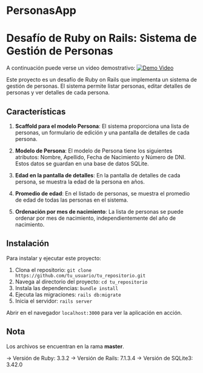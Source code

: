# PersonasApp
# Desafío de Ruby on Rails: Sistema de Gestión de Personas

A continuación puede verse un video demostrativo:
[![Demo Video](https://img.youtube.com/vi/mjL2k2vFUT8/0.jpg)](https://www.youtube.com/watch?v=mjL2k2vFUT8)

Este proyecto es un desafío de Ruby on Rails que implementa un sistema de gestión de personas. El sistema permite listar personas, editar detalles de personas y ver detalles de cada persona.

## Características

1. **Scaffold para el modelo Persona**: El sistema proporciona una lista de personas, un formulario de edición y una pantalla de detalles de cada persona.

2. **Modelo de Persona**: El modelo de Persona tiene los siguientes atributos: Nombre, Apellido, Fecha de Nacimiento y Número de DNI. Estos datos se guardan en una base de datos SQLite.

3. **Edad en la pantalla de detalles**: En la pantalla de detalles de cada persona, se muestra la edad de la persona en años.

4. **Promedio de edad**: En el listado de personas, se muestra el promedio de edad de todas las personas en el sistema.

5. **Ordenación por mes de nacimiento**: La lista de personas se puede ordenar por mes de nacimiento, independientemente del año de nacimiento.

## Instalación

Para instalar y ejecutar este proyecto:

1. Clona el repositorio: `git clone https://github.com/tu_usuario/tu_repositorio.git`
2. Navega al directorio del proyecto: `cd tu_repositorio`
3. Instala las dependencias: `bundle install`
4. Ejecuta las migraciones: `rails db:migrate`
5. Inicia el servidor: `rails server`

Abrir en el navegador `localhost:3000` para ver la aplicación en acción.


## Nota
Los archivos se encuentran en la rama **master**.

-> Versión de Ruby: 3.3.2
-> Versión de Rails: 7.1.3.4
-> Versión de SQLite3: 3.42.0
